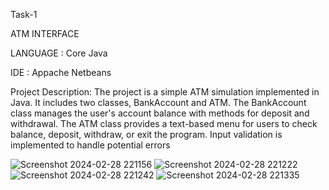 Task-1

ATM INTERFACE

LANGUAGE : Core Java

IDE : Appache Netbeans

Project Description:
The project is a simple ATM simulation implemented in Java. It includes two classes, BankAccount and ATM. The BankAccount class manages the user's account balance with methods for deposit and withdrawal. The ATM class provides a text-based menu for users to check balance, deposit, withdraw, or exit the program. Input validation is implemented to handle potential errors

![Screenshot 2024-02-28 221156](https://github.com/siddumr/Codesoft/assets/125337449/199a0f8c-d461-4f73-962e-a5540dbfddbe)
![Screenshot 2024-02-28 221222](https://github.com/siddumr/Codesoft/assets/125337449/bb75a944-2bd6-4864-8e67-ed5ba7d87056)
![Screenshot 2024-02-28 221242](https://github.com/siddumr/Codesoft/assets/125337449/37e96205-0225-47d8-9203-ada39ee2c3c0)
![Screenshot 2024-02-28 221335](https://github.com/siddumr/Codesoft/assets/125337449/c9b051ed-1ccd-43a5-a646-b637821428b9)
